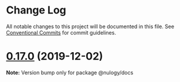 # Change Log

All notable changes to this project will be documented in this file.
See [Conventional Commits](https://conventionalcommits.org) for commit guidelines.

# [0.17.0](https://github.com/nulogy/design-system/compare/v0.16.4...v0.17.0) (2019-12-02)

**Note:** Version bump only for package @nulogy/docs
